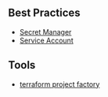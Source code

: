 ## Best Practices
* [Secret Manager](https://cloud.google.com/secret-manager/docs/best-practices)
* [Service Account](https://cloud.google.com/iam/docs/best-practices-for-securing-service-accounts)


## Tools
* [terraform project factory](https://github.com/terraform-google-modules/terraform-google-project-factory)
